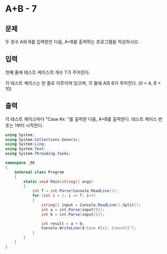 # A+B - 7
## 문제
두 정수 A와 B를 입력받은 다음, A+B를 출력하는 프로그램을 작성하시오.

## 입력
첫째 줄에 테스트 케이스의 개수 T가 주어진다.

각 테스트 케이스는 한 줄로 이루어져 있으며, 각 줄에 A와 B가 주어진다. (0 < A, B < 10)

## 출력
각 테스트 케이스마다 "Case #x: "를 출력한 다음, A+B를 출력한다. 테스트 케이스 번호는 1부터 시작한다.

```c#
using System;
using System.Collections.Generic;
using System.Linq;
using System.Text;
using System.Threading.Tasks;

namespace _06
{
    internal class Program
    {
        static void Main(string[] args)
        {
            int T = int.Parse(Console.ReadLine()); 
            for (int i = 1; i <= T; i++) 
            {
                string[] input = Console.ReadLine().Split(); 
                int a = int.Parse(input[0]);
                int b = int.Parse(input[1]);

                int result = a + b;
                Console.WriteLine($"Case #{i}: {result}");
            }
        }
    }
}

```